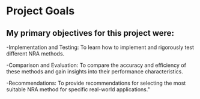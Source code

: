 
# Project Goals

## My primary objectives for this project were:

-Implementation and Testing: To learn how to implement and rigorously test different NRA methods.

-Comparison and Evaluation: To compare the accuracy and efficiency of these methods and gain insights into their performance characteristics.

-Recommendations: To provide recommendations for selecting the most suitable NRA method for specific real-world applications."
